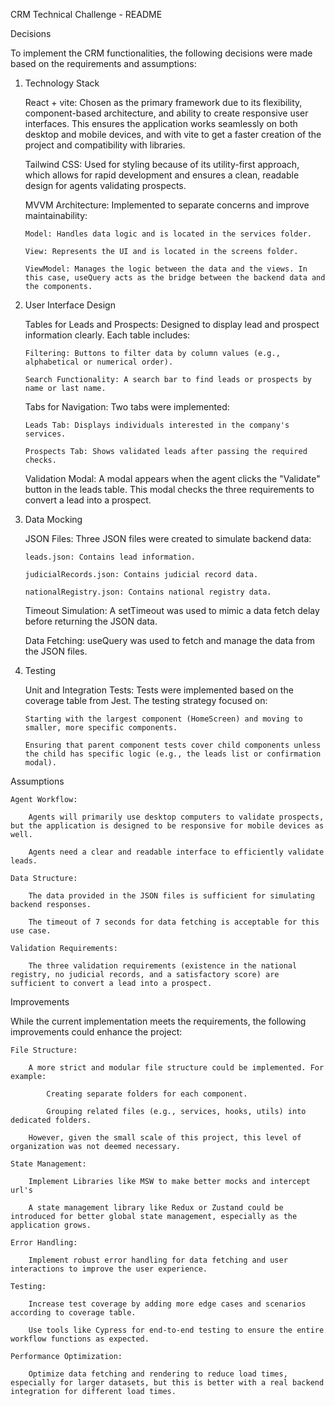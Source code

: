 CRM Technical Challenge - README

Decisions

To implement the CRM functionalities, the following decisions were made based on the requirements and assumptions:

1.  Technology Stack

    React + vite: Chosen as the primary framework due to its flexibility, component-based architecture, and ability to create responsive user interfaces. This ensures the application works seamlessly on both desktop and mobile devices, and with vite to get a faster creation of the project and compatibility with libraries.

    Tailwind CSS: Used for styling because of its utility-first approach, which allows for rapid development and ensures a clean, readable design for agents validating prospects.

    MVVM Architecture: Implemented to separate concerns and improve maintainability:

        Model: Handles data logic and is located in the services folder.

        View: Represents the UI and is located in the screens folder.

        ViewModel: Manages the logic between the data and the views. In this case, useQuery acts as the bridge between the backend data and the components.

2.  User Interface Design

    Tables for Leads and Prospects: Designed to display lead and prospect information clearly. Each table includes:

        Filtering: Buttons to filter data by column values (e.g., alphabetical or numerical order).

        Search Functionality: A search bar to find leads or prospects by name or last name.

    Tabs for Navigation: Two tabs were implemented:

        Leads Tab: Displays individuals interested in the company's services.

        Prospects Tab: Shows validated leads after passing the required checks.

    Validation Modal: A modal appears when the agent clicks the "Validate" button in the leads table. This modal checks the three requirements to convert a lead into a prospect.

3.  Data Mocking

    JSON Files: Three JSON files were created to simulate backend data:

        leads.json: Contains lead information.

        judicialRecords.json: Contains judicial record data.

        nationalRegistry.json: Contains national registry data.

    Timeout Simulation: A setTimeout was used to mimic a data fetch delay before returning the JSON data.

    Data Fetching: useQuery was used to fetch and manage the data from the JSON files.

4.  Testing

    Unit and Integration Tests: Tests were implemented based on the coverage table from Jest. The testing strategy focused on:

        Starting with the largest component (HomeScreen) and moving to smaller, more specific components.

        Ensuring that parent component tests cover child components unless the child has specific logic (e.g., the leads list or confirmation modal).

Assumptions

    Agent Workflow:

        Agents will primarily use desktop computers to validate prospects, but the application is designed to be responsive for mobile devices as well.

        Agents need a clear and readable interface to efficiently validate leads.

    Data Structure:

        The data provided in the JSON files is sufficient for simulating backend responses.

        The timeout of 7 seconds for data fetching is acceptable for this use case.

    Validation Requirements:

        The three validation requirements (existence in the national registry, no judicial records, and a satisfactory score) are sufficient to convert a lead into a prospect.

Improvements

While the current implementation meets the requirements, the following improvements could enhance the project:

    File Structure:

        A more strict and modular file structure could be implemented. For example:

            Creating separate folders for each component.

            Grouping related files (e.g., services, hooks, utils) into dedicated folders.

        However, given the small scale of this project, this level of organization was not deemed necessary.

    State Management:

        Implement Libraries like MSW to make better mocks and intercept url's

        A state management library like Redux or Zustand could be introduced for better global state management, especially as the application grows.

    Error Handling:

        Implement robust error handling for data fetching and user interactions to improve the user experience.

    Testing:

        Increase test coverage by adding more edge cases and scenarios according to coverage table.

        Use tools like Cypress for end-to-end testing to ensure the entire workflow functions as expected.

    Performance Optimization:

        Optimize data fetching and rendering to reduce load times, especially for larger datasets, but this is better with a real backend integration for different load times.

